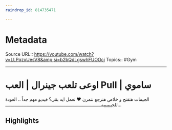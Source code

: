 ```yaml
---
raindrop_id: 814735471

---
```


# Metadata
Source URL:: https://youtube.com/watch?v=LLPqzxUesV8&amp;si=b2bQdLgswhFUOOcj
Topics:: #Gym

---
# اوعى تلعب جينرال | العب Pull | ساموي

الجيمات هتفتح و خلاص هنرجع نتمرن ♥ نعمل ايه بقى؟ فيديو مهم جداً .. العودة للجييييييمـــــــــــــــــــــــــــــــــــــــــــــــــــــــــــــــــــــــــ...

## Highlights

